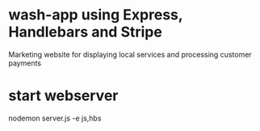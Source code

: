 # wash-app using Express, Handlebars and Stripe
Marketing website for displaying local services and processing customer payments
# start webserver
nodemon server.js -e js,hbs
